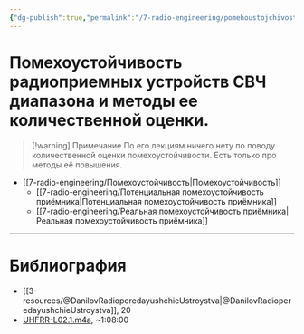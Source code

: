 ```yaml
---
{"dg-publish":true,"permalink":"/7-radio-engineering/pomehoustojchivost-radiopriemnyh-ustrojstv-sv-ch-diapazona-i-metody-ee-kolichestvennoj-oczenki/","title":"Помехоустойчивость радиоприемных устройств СВЧ диапазона и методы ее количественной оценки."}
---
```



# Помехоустойчивость радиоприемных устройств СВЧ диапазона и методы ее количественной оценки.

> [!warning] Примечание
> По его лекциям ничего нету по поводу количественной оценки помехоустойчивости. Есть только про методы её повышения.

- [[7-radio-engineering/Помехоустойчивость\|Помехоустойчивость]]
	- [[7-radio-engineering/Потенциальная помехоустойчивость приёмника\|Потенциальная помехоустойчивость приёмника]]
	- [[7-radio-engineering/Реальная помехоустойчивость приёмника\|Реальная помехоустойчивость приёмника]]

---

# Библиография

- [[3-resources/@DanilovRadioperedayushchieUstroystva\|@DanilovRadioperedayushchieUstroystva]], 20
- [UHFRR-L02.1.m4a](file:///C:%5CUsers%5CMojo%5CiCloudDrive%5C_university%5CDanilov%5Clecture-recording%5CUHFRR-L02.1.m4a), ~1:08:00
